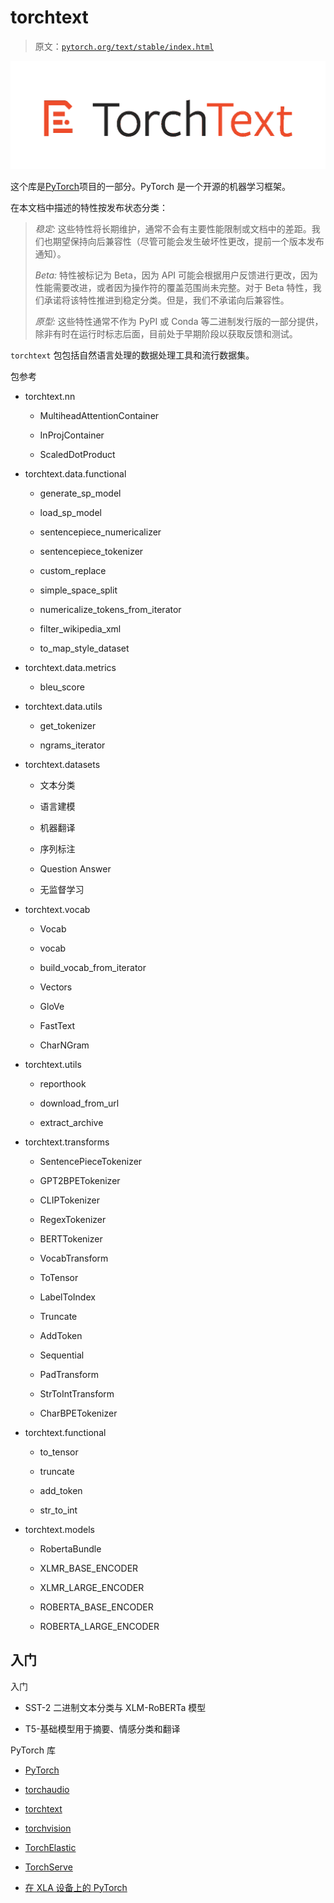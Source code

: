 # torchtext

> 原文：[`pytorch.org/text/stable/index.html`](https://pytorch.org/text/stable/index.html)

![_images/torchtext_logo.png](img/113ea1c7782e25cabab1e1b7a4e14a49.png)

这个库是[PyTorch](http://pytorch.org/)项目的一部分。PyTorch 是一个开源的机器学习框架。

在本文档中描述的特性按发布状态分类：

> *稳定:* 这些特性将长期维护，通常不会有主要性能限制或文档中的差距。我们也期望保持向后兼容性（尽管可能会发生破坏性更改，提前一个版本发布通知）。
> 
> *Beta:* 特性被标记为 Beta，因为 API 可能会根据用户反馈进行更改，因为性能需要改进，或者因为操作符的覆盖范围尚未完整。对于 Beta 特性，我们承诺将该特性推进到稳定分类。但是，我们不承诺向后兼容性。
> 
> *原型:* 这些特性通常不作为 PyPI 或 Conda 等二进制发行版的一部分提供，除非有时在运行时标志后面，目前处于早期阶段以获取反馈和测试。

`torchtext` 包包括自然语言处理的数据处理工具和流行数据集。

包参考

+   torchtext.nn

    +   MultiheadAttentionContainer

    +   InProjContainer

    +   ScaledDotProduct

+   torchtext.data.functional

    +   generate_sp_model

    +   load_sp_model

    +   sentencepiece_numericalizer

    +   sentencepiece_tokenizer

    +   custom_replace

    +   simple_space_split

    +   numericalize_tokens_from_iterator

    +   filter_wikipedia_xml

    +   to_map_style_dataset

+   torchtext.data.metrics

    +   bleu_score

+   torchtext.data.utils

    +   get_tokenizer

    +   ngrams_iterator

+   torchtext.datasets

    +   文本分类

    +   语言建模

    +   机器翻译

    +   序列标注

    +   Question Answer

    +   无监督学习

+   torchtext.vocab

    +   Vocab

    +   vocab

    +   build_vocab_from_iterator

    +   Vectors

    +   GloVe

    +   FastText

    +   CharNGram

+   torchtext.utils

    +   reporthook

    +   download_from_url

    +   extract_archive

+   torchtext.transforms

    +   SentencePieceTokenizer

    +   GPT2BPETokenizer

    +   CLIPTokenizer

    +   RegexTokenizer

    +   BERTTokenizer

    +   VocabTransform

    +   ToTensor

    +   LabelToIndex

    +   Truncate

    +   AddToken

    +   Sequential

    +   PadTransform

    +   StrToIntTransform

    +   CharBPETokenizer

+   torchtext.functional

    +   to_tensor

    +   truncate

    +   add_token

    +   str_to_int

+   torchtext.models

    +   RobertaBundle

    +   XLMR_BASE_ENCODER

    +   XLMR_LARGE_ENCODER

    +   ROBERTA_BASE_ENCODER

    +   ROBERTA_LARGE_ENCODER

## 入门[](#getting-started "跳转到此标题")

入门

+   SST-2 二进制文本分类与 XLM-RoBERTa 模型

+   T5-基础模型用于摘要、情感分类和翻译

PyTorch 库

+   [PyTorch](https://pytorch.org/docs)

+   [torchaudio](https://pytorch.org/audio)

+   [torchtext](https://pytorch.org/text)

+   [torchvision](https://pytorch.org/vision)

+   [TorchElastic](https://pytorch.org/elastic/)

+   [TorchServe](https://pytorch.org/serve)

+   [在 XLA 设备上的 PyTorch](http://pytorch.org/xla/)
